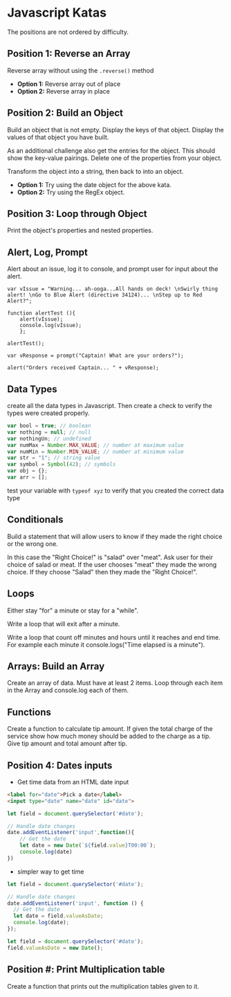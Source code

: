 # Javascript Katas

The positions are not ordered by difficulty.

## Position 1: Reverse an Array

Reverse array without using the `.reverse()` method

- **Option 1:** Reverse array out of place
- **Option 2:** Reverse array in place

## Position 2: Build an Object

Build an object that is not empty. Display the keys of that object. Display the values of that object you have built.

As an additional challenge also get the entries for the object. This should show the key-value pairings. Delete one of the properties from your object.

Transform the object into a string, then back to into an object.

- **Option 1:** Try using the date object for the above kata.
- **Option 2:** Try using the RegEx object.

## Position 3: Loop through Object

Print the object's properties and nested properties.

## Alert, Log, Prompt

Alert about an issue, log it to console, and prompt user for input about the alert.

```
var vIssue = "Warning... ah-ooga...All hands on deck! \nSwirly thing alert! \nGo to Blue Alert (directive 34124)... \nStep up to Red Alert?";

function alertTest (){
    alert(vIssue);
    console.log(vIssue);
    };

alertTest();

var vResponse = prompt("Captain! What are your orders?");

alert("Orders received Captain... " + vResponse);
```

## Data Types

create all the data types in Javascript. Then create a check to verify the types were created properly.

```javascript
var bool = true; // boolean
var nothing = null; // null
var nothingUn; // undefined
var numMax = Number.MAX_VALUE; // number at maximum value
var numMin = Number.MIN_VALUE; // number at minimum value
var str = "1"; // string value
var symbol = Symbol(42); // symbols
var obj = {};
var arr = [];
```

test your variable with `typeof xyz` to verify that you created the correct data type

## Conditionals

Build a statement that will allow users to know if they made the right choice or the wrong one.

In this case the "Right Choice!" is "salad" over "meat". Ask user for their choice of salad or meat. If the user chooses "meat" they made the wrong choice. If they choose "Salad" then they made the "Right Choice!".

## Loops

Either stay "for" a minute or stay for a "while".

Write a loop that will exit after a minute.

Write a loop that count off minutes and hours until it reaches and end time. For example each minute it console.logs("Time elapsed is a minute").

## Arrays: Build an Array

Create an array of data. Must have at least 2 items. Loop through each item in the Array and console.log each of them.

## Functions

Create a function to calculate tip amount. If given the total charge of the service show how much money should be added to the charge as a tip. Give tip amount and total amount after tip.

## Position 4: Dates inputs

* Get time data from an HTML date input
```html
<label for="date">Pick a date</label>
<input type="date" name="date" id="date">
```

```javascript
let field = document.querySelector('#date');

// Handle date changes
date.addEventListener('input',function(){
    // Get the date
    let date = new Date(`${field.value}T00:00`);
    console.log(date)
})
```
* simpler way to get time

```javascript
let field = document.querySelector('#date');

// Handle date changes
date.addEventListener('input', function () {
  // Get the date
  let date = field.valueAsDate;
  console.log(date);
});
```

```javascript
let field = document.querySelector('#date');
field.valueAsDate = new Date();
```

## Position #: Print Multiplication table

Create a function that prints out the multiplication tables given to it.
